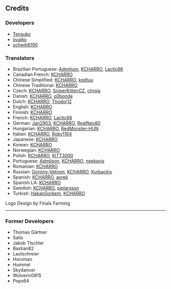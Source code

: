 ## Credits
### Developers
* [Tensuko](https://github.com/Tensuko)
* [pvaiko](https://github.com/pvaiko)
* [schwiti6190](https://github.com/schwiti6190)

### Translators
* Brazilian Portuguese: [Admilson](https://github.com/Admilson), [KCHARRO](https://github.com/KCHARRO), [Lactic68](https://github.com/Lactic68)
* Canadian French: [KCHARRO](https://github.com/KCHARRO)
* Chinese Simplified: [KCHARRO](https://github.com/KCHARRO), [kgdtuu](https://github.com/kgdtuu)
* Chinese Traditional: [KCHARRO](https://github.com/KCHARRO)
* Czech: [KCHARRO](https://github.com/KCHARRO), [SniperKittenCZ](https://github.com/SniperKittenCZ), [chroja](https://github.com/chroja)
* Danish: [KCHARRO](https://github.com/KCHARRO), [o0bonde](https://github.com/o0bonde)
* Dutch: [KCHARRO](https://github.com/KCHARRO), [Thodor12](https://github.com/Thodor12)
* English: [KCHARRO](https://github.com/KCHARRO)
* Finnish: [KCHARRO](https://github.com/KCHARRO)
* French: [KCHARRO](https://github.com/KCHARRO), [Lactic68](https://github.com/Lactic68)
* German: [Jan2903](https://github.com/Jan2903), [KCHARRO](https://github.com/KCHARRO), [RealNeo80](https://github.com/RealNeo80)
* Hungarian: [KCHARRO](https://github.com/KCHARRO), [RedMonster-HUN](https://github.com/RedMonster-HUN)
* Italian: [KCHARRO](https://github.com/KCHARRO), [Roby1164](https://github.com/Roby1164)
* Japanese: [KCHARRO](https://github.com/KCHARRO)
* Korean: [KCHARRO](https://github.com/KCHARRO)
* Norwegian: [KCHARRO](https://github.com/KCHARRO)
* Polish: [KCHARRO](https://github.com/KCHARRO), [KITT3000](https://github.com/KITT3000)
* Portuguese: [Admilson](https://github.com/Admilson), [KCHARRO](https://github.com/KCHARRO), [neekavis](https://github.com/neekavis)
* Romanian: [KCHARRO](https://github.com/KCHARRO)
* Russian: [Gonimy-Vetrom](https://github.com/Gonimy-Vetrom), [KCHARRO](https://github.com/KCHARRO), [Kurbackiy](https://github.com/Kurbackiy)
* Spanish: [KCHARRO](https://github.com/KCHARRO), [aorek](https://github.com/aorek)
* Spanish LA: [KCHARRO](https://github.com/KCHARRO)
* Swedish: [KCHARRO](https://github.com/KCHARRO), [piplarsson](https://github.com/piplarsson)
* Turkish: [HakanGorkem](https://github.com/HakanGorkem), [KCHARRO](https://github.com/KCHARRO)

Logo Design by Finals Farming

___

### Former Developers
* Thomas Gärtner
* Satis
* Jakob Tischler
* Bastian82
* Lautschreier
* Horoman
* Hummel
* Skydancer
* Wolverin0815
* Pops64
